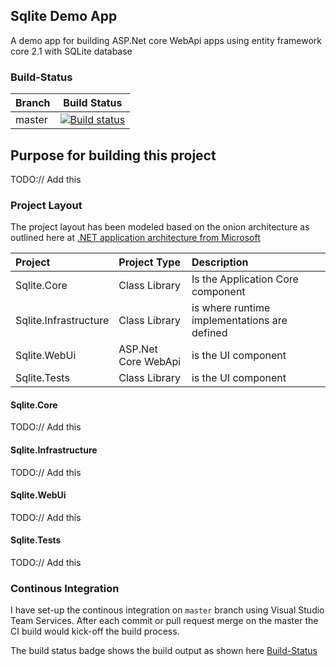 ## Sqlite Demo App
A demo app for building ASP.Net core WebApi apps using entity framework core 2.1 with SQLite database

### Build-Status

| Branch        | Build Status | 
| ------------- |:-------------:|
| master      | [![Build status](https://rajivyanamandra.visualstudio.com/SqliteDemoApp/_apis/build/status/SqliteDemoApp-ASP.NET%20Core-CI)](https://rajivyanamandra.visualstudio.com/SqliteDemoApp/_apis/build/status/SqliteDemoApp-ASP.NET%20Core-CI?branchName=master) |

## Purpose for building this project
TODO:// Add this

### Project Layout

The project layout has been modeled based on the onion architecture as outlined here at [.NET application architecture from Microsoft](https://docs.microsoft.com/en-us/dotnet/standard/modernize-with-azure-and-containers/index)

| Project        | Project Type|Description | 
| :------------- |:-------------|:-------------|
|Sqlite.Core|Class Library|Is the Application Core component|
|Sqlite.Infrastructure|Class Library|is where runtime implementations are defined|
|Sqlite.WebUi|ASP.Net Core WebApi|is the UI component|
|Sqlite.Tests|Class Library|is the UI component|

#### Sqlite.Core
TODO:// Add this

#### Sqlite.Infrastructure
TODO:// Add this

#### Sqlite.WebUi
TODO:// Add this

#### Sqlite.Tests
TODO:// Add this

### Continous Integration
I have set-up the continous integration on `master` branch using Visual Studio Team Services. After each commit or pull request merge on the master the CI build would kick-off the build process.

The build status badge shows the build output as shown here  [Build-Status](#Build-Status)
